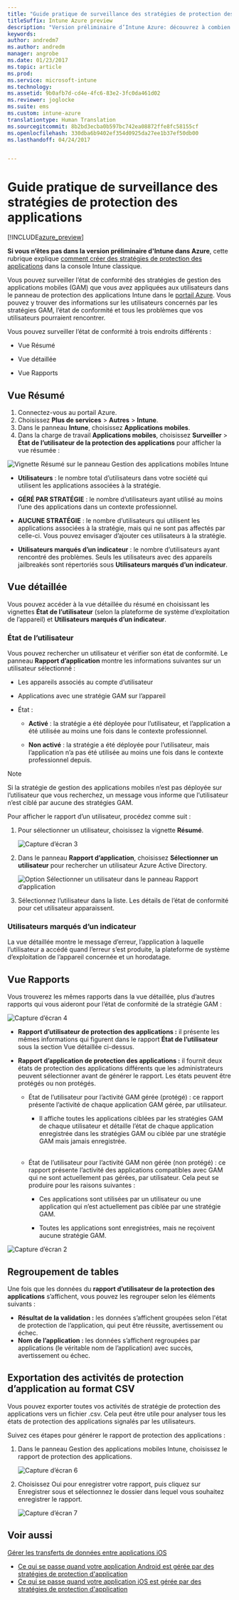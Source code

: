```yaml
---
title: "Guide pratique de surveillance des stratégies de protection des applications"
titleSuffix: Intune Azure preview
description: "Version préliminaire d’Intune Azure: découvrez à combien d’utilisateurs s’applique la stratégie et explorez pour accéder à plus d’informations."
keywords: 
author: andredm7
ms.author: andredm
manager: angrobe
ms.date: 01/23/2017
ms.topic: article
ms.prod: 
ms.service: microsoft-intune
ms.technology: 
ms.assetid: 9b0afb7d-cd4e-4fc6-83e2-3fc0da461d02
ms.reviewer: joglocke
ms.suite: ems
ms.custom: intune-azure
translationtype: Human Translation
ms.sourcegitcommit: 8b2bd3ecba0b597bc742ea08872ffe8fc58155cf
ms.openlocfilehash: 330dba6b9402ef354d0925da27ee1b37ef50db00
ms.lasthandoff: 04/24/2017


---
```


# <a name="how-to-monitor-app-protection-policies"></a>Guide pratique de surveillance des stratégies de protection des applications
[!INCLUDE[azure_preview](../includes/azure_preview.md)]

**Si vous n’êtes pas dans la version préliminaire d'Intune dans Azure**, cette rubrique explique [comment créer des stratégies de protection des applications](https://docs.microsoft.com/en-us/intune/deploy-use/create-and-deploy-mobile-app-management-policies-with-microsoft-intune) dans la console Intune classique.


Vous pouvez surveiller l’état de conformité des stratégies de gestion des applications mobiles (GAM) que vous avez appliquées aux utilisateurs dans le panneau de protection des applications Intune dans le [portail Azure](https://portal.azure.com). Vous pouvez y trouver des informations sur les utilisateurs concernés par les stratégies GAM, l’état de conformité et tous les problèmes que vos utilisateurs pourraient rencontrer.

Vous pouvez surveiller l’état de conformité à trois endroits différents :

-   Vue Résumé

-   Vue détaillée

-   Vue Rapports

## <a name="summary-view"></a>Vue Résumé

1. Connectez-vous au portail Azure.
2. Choisissez **Plus de services** > **Autres** > **Intune**.
3. Dans le panneau **Intune**, choisissez **Applications mobiles**.
4. Dans la charge de travail **Applications mobiles**, choisissez **Surveiller** > **État de l’utilisateur de la protection des applications** pour afficher la vue résumée :

![Vignette Résumé sur le panneau Gestion des applications mobiles Intune](../media/app-protection-user-status-summary.png)

-   **Utilisateurs** : le nombre total d’utilisateurs dans votre société qui utilisent les applications associées à la stratégie.

-   **GÉRÉ PAR STRATÉGIE** : le nombre d’utilisateurs ayant utilisé au moins l’une des applications dans un contexte professionnel.

-   **AUCUNE STRATÉGIE** : le nombre d’utilisateurs qui utilisent les applications associées à la stratégie, mais qui ne sont pas affectés par celle-ci. Vous pouvez envisager d’ajouter ces utilisateurs à la stratégie.

- **Utilisateurs marqués d’un indicateur** : le nombre d’utilisateurs ayant rencontré des problèmes. Seuls les utilisateurs avec des appareils jailbreakés sont répertoriés sous **Utilisateurs marqués d’un indicateur**.


## <a name="detailed-view"></a>Vue détaillée
Vous pouvez accéder à la vue détaillée du résumé en choisissant les vignettes **État de l’utilisateur** (selon la plateforme de système d’exploitation de l’appareil) et **Utilisateurs marqués d’un indicateur**.

### <a name="user-status"></a>État de l’utilisateur
Vous pouvez rechercher un utilisateur et vérifier son état de conformité. Le panneau **Rapport d’application** montre les informations suivantes sur un utilisateur sélectionné :
- Les appareils associés au compte d’utilisateur

- Applications avec une stratégie GAM sur l’appareil

- État :

  - **Activé** : la stratégie a été déployée pour l’utilisateur, et l’application a été utilisée au moins une fois dans le contexte professionnel.

  - **Non activé** : la stratégie a été déployée pour l’utilisateur, mais l’application n’a pas été utilisée au moins une fois dans le contexte professionnel depuis.

>[!NOTE]
> Si la stratégie de gestion des applications mobiles n’est pas déployée sur l’utilisateur que vous recherchez, un message vous informe que l’utilisateur n’est ciblé par aucune des stratégies GAM.

Pour afficher le rapport d’un utilisateur, procédez comme suit :

1.  Pour sélectionner un utilisateur, choisissez la vignette **Résumé**.

    ![Capture d’écran 3](../media/MAM-reporting-6.png)

2. Dans le panneau **Rapport d’application**, choisissez **Sélectionner un utilisateur** pour rechercher un utilisateur Azure Active Directory.

    ![Option Sélectionner un utilisateur dans le panneau Rapport d’application](../media/MAM-reporting-2.png)

3. Sélectionnez l’utilisateur dans la liste. Les détails de l’état de conformité pour cet utilisateur apparaissent.

### <a name="flagged-users"></a>Utilisateurs marqués d’un indicateur
La vue détaillée montre le message d’erreur, l’application à laquelle l’utilisateur a accédé quand l’erreur s’est produite, la plateforme de système d’exploitation de l’appareil concernée et un horodatage.

## <a name="reporting-view"></a>Vue Rapports

Vous trouverez les mêmes rapports dans la vue détaillée, plus d’autres rapports qui vous aideront pour l’état de conformité de la stratégie GAM :

![Capture d’écran 4](../media/MAM-reporting-7.png)

-   **Rapport d’utilisateur de protection des applications :** il présente les mêmes informations qui figurent dans le rapport **État de l’utilisateur** sous la section Vue détaillée ci-dessus.

-   **Rapport d’application de protection des applications :** il fournit deux états de protection des applications différents que les administrateurs peuvent sélectionner avant de générer le rapport. Les états peuvent être protégés ou non protégés.

    -   État de l’utilisateur pour l’activité GAM gérée (protégé) : ce rapport présente l’activité de chaque application GAM gérée, par utilisateur.

        -   Il affiche toutes les applications ciblées par les stratégies GAM de chaque utilisateur et détaille l’état de chaque application enregistrée dans les stratégies GAM ou ciblée par une stratégie GAM mais jamais enregistrée.
<br></br>
    -   État de l’utilisateur pour l’activité GAM non gérée (non protégé) : ce rapport présente l’activité des applications compatibles avec GAM qui ne sont actuellement pas gérées, par utilisateur. Cela peut se produire pour les raisons suivantes :

        -   Ces applications sont utilisées par un utilisateur ou une application qui n’est actuellement pas ciblée par une stratégie GAM.

        -   Toutes les applications sont enregistrées, mais ne reçoivent aucune stratégie GAM.

![Capture d’écran 2](../media/MAM-reporting-4.png)

## <a name="table-grouping"></a>Regroupement de tables

Une fois que les données du **rapport d’utilisateur de la protection des applications** s’affichent, vous pouvez les regrouper selon les éléments suivants :

- **Résultat de la validation :** les données s’affichent groupées selon l'état de protection de l’application, qui peut être réussite, avertissement ou échec.
- **Nom de l’application :** les données s’affichent regroupées par applications (le véritable nom de l’application) avec succès, avertissement ou échec.

## <a name="export-app-protection-activities-to-csv"></a>Exportation des activités de protection d’application au format CSV

Vous pouvez exporter toutes vos activités de stratégie de protection des applications vers un fichier .csv. Cela peut être utile pour analyser tous les états de protection des applications signalés par les utilisateurs.

Suivez ces étapes pour générer le rapport de protection des applications :

1. Dans le panneau Gestion des applications mobiles Intune, choisissez le rapport de protection des applications.

    ![Capture d’écran 6](../media/app-protection-report-csv-2.png)

2. Choisissez Oui pour enregistrer votre rapport, puis cliquez sur Enregistrer sous et sélectionnez le dossier dans lequel vous souhaitez enregistrer le rapport.

    ![Capture d’écran 7](../media/app-protection-report-csv-1.png)

## <a name="see-also"></a>Voir aussi
[Gérer les transferts de données entre applications iOS](manage-data-transfer-between-ios-apps-with-microsoft-intune.md)

* [Ce qui se passe quand votre application Android est gérée par des stratégies de protection d'application](app-protection-enabled-android-apps.md)
* [Ce qui se passe quand votre application iOS est gérée par des stratégies de protection d'application](app-protection-enabled-ios-apps.md)

